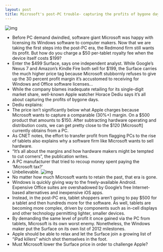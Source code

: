 ```yaml
---
layout: post
title: Microsoft's post-PC trouble- capturing the profits of bygone days
---
```

![img](http://media.idownloadblog.com/wp-content/uploads/2012/10/Microsoft-Surface-ad-multiple-devices-hands-001.jpg)
* Before PC demand dwindled, software giant Microsoft was happy with licensing its Windows software to computer makers. Now that we are taking the first steps into the post-PC era, the Redmond firm still wants its profit. But how do you charge a $50 per-tablet royalty fee when the device itself costs $199?
* Enter the $499 Surface, says one independent analyst. While Google’s Nexus 7 and Amazon’s Kindle Fire both sell for $199, the Surface carries the much higher price tag because Microsoft stubbornly refuses to give up the 30 percent profit margin it’s accustomed to receiving for Windows and Office software licenses…
* While the company blames inadequate retailing for its single-digit market share, well-known Apple watcher Horace Dediu says it’s all about capturing the profits of bygone days.
* Dediu explains:
* The price isn’t significantly below what Apple charges because Microsoft wants to capture a comparable (30%+) margin. On a $500 product that amounts to $150. After subtracting hardware operating and distribution costs, we can get pretty close to the $120 [Microsoft] currently obtains from a PC.
* As CNET notes, the effort to transfer profit from flagging PCs to the rise of tablets also explains why a software firm like Microsoft wants to sell hardware.
* “It’s all about the margins and how hardware makers might be tempted to cut corners”, the publication writes.
* A PC manufacturer that tried to recoup money spent paying the ‘Microsoft tax?’
* Unbelievable.
![img](http://media.idownloadblog.com/wp-content/uploads/2012/11/iPad-mini-keynote-iPad-vs-PC-sales.jpg)
* No matter how much Microsoft wants to retain the past, that era is gone.
* Windows is quickly giving way to the freely-available Android. Expensive Office suites are overshadowed by Google’s free Internet-based alternatives and inexpensive iOS apps.
* Instead, in the post-PC era, tablet shoppers aren’t going to pay $500 for a tablet and then hundreds more for the software. As well, tablets are becoming more complex, driven by components such as in-cell displays and other technology permitting lighter, smaller devices.
* By demanding the same level of profit it once gained via the PC from tablets, Microsoft is its own worst enemy. Nonetheless, the Windows maker put the Surface on its own list of 2012 milestones.
* Apple should be able to relax and let the Surface join a growing list of “iPad killers” which shot themselves in the foot.
* Must Microsoft lower the Surface price in order to challenge Apple?

